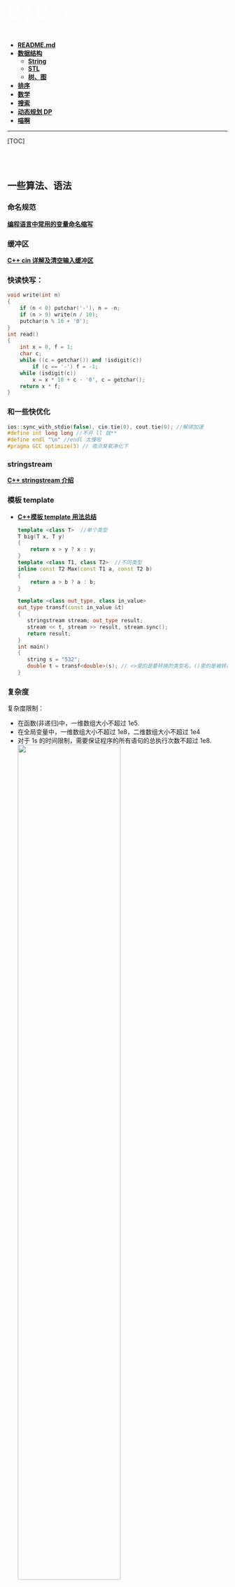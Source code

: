 <p style="font-size: 40px; color: #fff"><b>C / C++</b></p>

- **[README.md](../README.md)**
- **[数据结构]()**
  - **[String](cpp.note/String.md)**
  - **[STL](cpp.note/STL.md)**
  - **[树、图](cpp.note/Tree-Graph.md)**
- **[排序](cpp.note/Sort.md)**
- **[数学](cpp.note/Math.md)**
- **[搜索](cpp.note/Search.md)**
- **[动态规划 DP](cpp.note/DP.md)**
- **[喵啊](cpp.note/miao.md)**

---

[TOC]

<br><br>

## 一些算法、语法

### 命名规范

**[编程语言中常用的变量命名缩写](https://blog.csdn.net/qq_37851620/article/details/94731227)**

### 缓冲区

**[C++ cin 详解及清空输入缓冲区](https://blog.csdn.net/selina8921/article/details/79067941)**

### 快读快写：

```C++ {.line-numbers}
void write(int n)
{
    if (n < 0) putchar('-'), n = -n;
    if (n > 9) write(n / 10);
    putchar(n % 10 + '0');
}
int read()
{
    int x = 0, f = 1;
    char c;
    while ((c = getchar()) and !isdigit(c))
        if (c == '-') f = -1;
    while (isdigit(c))
        x = x * 10 + c - '0', c = getchar();
    return x * f;
}
```

### 和一些快优化

```C++ {.line-numbers}
ios::sync_with_stdio(false), cin.tie(0), cout.tie(0); //解绑加速
#define int long long //不开 ll 就**
#define endl "\n" //endl 太慢啦
#pragma GCC optimize(3) // 吸点臭氧净化下
```

### stringstream

**[C++ stringstream 介绍](https://www.cnblogs.com/wuchanming/p/3906176.html)**

### 模板 template

- **[C++模板 template 用法总结](https://blog.csdn.net/qq_35637562/article/details/55194097)**

  ```C++ {.line-numbers}
  template <class T>  //单个类型
  T big(T x, T y)
  {
      return x > y ? x : y;
  }
  template <class T1, class T2>  //不同类型
  inline const T2 Max(const T1 a, const T2 b)
  {
      return a > b ? a : b;
  }
  ```

  ```C++ {.line-numbers}
  template <class out_type, class in_value>
  out_type transf(const in_value &t)
  {
     stringstream stream; out_type result;
     stream << t, stream >> result, stream.sync();
     return result;
  }
  int main()
  {
     string s = "532";
     double t = transf<double>(s); // <>里的是要转换的类型名，()里的是被转换的变量名
  }
  ```

### 复杂度

复杂度限制：

- 在函数(非递归)中，一维数组大小不超过 1e5.
- 在全局变量中，一维数组大小不超过 1e8，二维数组大小不超过 1e4
- 对于 1s 的时间限制，需要保证程序的所有语句的总执行次数不超过 1e8.
  <img src="img/cpp_1.png" width="70%">

一般 ACM 或者笔试题的时间限制是 1 秒或 2 秒。
在这种情况下，C++代码中的操作次数控制在 $10^7∼10^8$ 为最佳。

下面给出在不同数据范围下，代码的时间复杂度和算法该如何选择：

- $n \le 30$, 指数级别, dfs+剪枝，状态压缩 dp
- $n \le 100  \to  O(n^3)$，floyd，dp，高斯消元
- $n \le 1000  \to  O(n^2), O(n^2logn)$ ，dp，二分，朴素版 Dijkstra、朴素版 Prim、Bellman-Ford
- $n \le 10^4  \to  O(n \times \sqrt n)$，块状链表、分块、莫队
- $n \le 10^5  \to  O(nlogn)$ $\to$ 各种 sort，线段树、树状数组、set/map、heap、拓扑排序、dijkstra+heap、prim+heap、Kruskal、spfa、求凸包、求半平面交、二分、CDQ 分治、整体二分、后缀数组、树链剖分、动态树
- $n \le 10^6  \to  O(n)$, 以及常数较小的 $O(nlogn)$ 算法 $ \to $ 单调队列、 hash、双指针扫描、并查集，kmp、AC 自动机，常数比较小的 $O(nlogn)$ 的做法：sort、树状数组、heap、dijkstra、spfa
- $n \le 10^7  \to  O(n)$，双指针扫描、kmp、AC 自动机、线性筛素数
- $n \le 10^9  \to  O(\sqrt n)$，判断质数
- $n \le 10^{18}  \to  O(logn)$，最大公约数，快速幂，数位 DP
- $n \le 10^{1000}  \to  O((logn)^2)$，高精度加减乘除
- $n \le 10^{100000}  \to  O(logk \times loglogk)$，k 表示位数，高精度加减、FFT/NTT
-

### 结构体

- 结构体数组：用一维数组**代替**多维数组

  ```C++ {.line-numbers}
  struct pan
  {
      double x, y, z;   //相当于定义了一个三维数组
  } a[51];

  for (i = 0; i < n; i++)
          cin >> a[i].x >> a[i].y >> a[i].z;  //输入

  bool cmp(pan x, pan y){
      return x.z < y.z;    //以pan中的z小到大排序
  }
  sort(a , a + n, cmp);    //排序, cmp：排序规则
  ```

### 前缀和 / 区间和

- 一维：
  ```C++ {.line-numbers}
  for (i = 1; i <= n; i++){
          cin >> a[i];
          sum[i] = sum[i - 1] + a[i];
      }
  ```
- 差分：如给数组 `[l, r]` 之间加上 c

  ```C++{.line-numbers}
  int n, m;
  scanf("%d%d", &n, &m);
  for (int i = 1; i <= n; i++)
  {
      scanf("%d", &a[i]);
      b[i] = a[i] - a[i - 1]; //构建差分数组
  }
  int l, r, c;
  while (m--)
  {
      scanf("%d%d%d", &l, &r, &c);
      b[l] += c, b[r + 1] -= c;
  }
  for (int i = 1; i <= n; i++)
  {
      b[i] += b[i - 1]; //求前缀和运算
      printf("%d ", b[i]);
  }
  ```

- 二维：

  - 求表
    <img src="img/cpp_2.png" width="70%">

    ```C++ {.line-numbers}
    for (i = 1; i <= n; i++)  //打表
            for (j = 1; j <= m; j++) {
                cin >> mpa[i][j];
                sum[i][j] = mpa[i][j] + sum[i - 1][j] + sum[i][j - 1] - sum[i - 1][j - 1];
            }
    ```

  - 还原：
    <img src="img/cpp_3.png" width="70%">

    ```C++ {.line-numbers}
    cin >> x1 >> y1 >> x2 >> y2;   //求表
    cout << sum[x2][y2] - sum[x1 - 1][y2] - sum[x2][y1 - 1] + sum[x1 - 1][y1 - 1];
    ```

<br>

---

<br>

## 嘈杂的

1.  `long long`: 9e19, `unsigned long long` : 1e21

2.  `scanf("%4d%4d",&a,&b);`输入 12345678 将把 1234 赋予 a，而把 5678 赋予 b

3.  数组长度：

    ```C++ {.line-numbers}
    int len = sizeof(b)/sizeof(int);
    ```

4.  让循环里的 if 只判断一次：

    ```C++ {.line-numbers}
    bool f = 1;
    for( ... )
      if (xxx && f)
        xxx, f = 0;
    ```

5.  随机数生成 `int num = rand() % 50 + 1; //产生一个1-50之间的数` 带 `<stdlib.h>`头

6.  `const void *a` 因此，void \* 类型指针，这个类型指针指向了实实在在的存放数据的地址，但是该地址存放的数据的 **数据类型** 我们暂时不知道。

7.  **`double`** 的位数高达 **`-1.79E+308 ~ +1.79E+308`**

8.  二维数组作图的边界问题

    ```C++ {.line-numbers}
    //像是轰炸范围:
    //            起始位置              末位置（边界）
    //               ↓                     ↓
    for (i = max(y1 - f, 0); i <= min(y1 + f, y); i++)
                for (j = max(x1 - f, 0); j <= min(x1 + f, x); j++)
    ```

9.  与其用 else if 一个个地判断，还不如用数组来打表 / 枚举

    ```C++ {.line-numbers}
    像是 int day[] = {31,28,31,30,31,30,31,31,30,31,30,31);
    void函数 →  if(是闰年)  day[1] = 29;
    ```

10. 知道递推公式，f (n) = f ( n+1 ) + f ( n+2 )，可以直接套 —> 不是模拟，可以暴力但爆，手动推一下递推公式

    ```C++ {.line-numbers}
    for (int i = 0; i <= size; i++)    //↑也就是说，只注重结果而不是过程
        {
            if (i > 1)
                arr[i] = arr[i - 2] + arr[i - 1]; //递推算法
            printf("factorial[%d]=%d\n", i, arr[i]);
        }
    ```

11. C++11 `for` 的新特性：

    ```C++ {.line-numbers}
    int a[10] = {0};
    for (int &c : a)   //要改变值时要加 & ，不然只是 只读 模式
        c++;
    for (int i : a)
        cout << a[i] << " ";

    string s;
    for (char c : s)
        cout << c;
    ```

12. 梯形数字： 要想一下，多个 for 循环是 **嵌套关系** 还是 **并列关系**

    ```C++ {.line-numbers}
    for (t = 1, j = 1; j <= n; j++)           //         01
        {                                     //       0203
            for (k = 0; k < n - j; k++)       //     040506
                printf("  ");                 //   07080910
            for (; k < n; k++, t++)
                printf("%02d", t);
            printf("\n");
        }
    ```

13. 否命题原理 ：**`if (c != 'a' && c != 'b')`** 两个不等于用 and，等于用 or

14. 相同情况循环了 n 次的周期，那只要将结果乘以 n 再加上周期以外的就行

15. 定义无穷大：`int a = INT_MAX;`

16. 找最大值不一定要排序数组，用一下比较

    ```C++ {.line-numbers}
    int maxx = INT_MIN;
    for(...)
    {
        ...
        maxx = max(maxx, a[i]);
    }
    // 或者直接
    maxx = *max_element(a, a + n); // STL
    ```

17. 让函数 return 数组：

    ```C++ {.line-numbers}
    int *xxx(int a[])
    {
        ......
        return a;
    }
    int main()
    {
        int a[10];
        int *b = xxx(a);
    // -->指针也就是数组
    }
    ```

18. `memset` 批量赋值只能是 `char` 用，`int` 只能给 -1 或 0， 而：

    ```C++ {.line-numbers}
    memset(a, 127, sizeof(a))   //赋值无穷大
    memset(a, 128, sizeof(a))   //赋值无穷小
    ```
